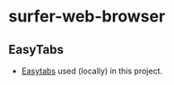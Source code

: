 # surfer-web-browser

## EasyTabs

- [Easytabs](https://github.com/lstratman/EasyTabs) used (locally) in this project.